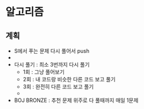 # 알고리즘

## 계획
- S에서 푸는 문제 다시 풀어서 push  
- 
- 다시 풀기 : 최소 3번까지 다시 풀기  
  - 1회 : 그냥 풀어보기  
  - 2회 : 내 코드랑 비슷한 다른 코드 보고 풀기  
  - 3회 : 완전히 다른 코드 보고 풀기  
  - 
- BOJ BRONZE : 추천 문제 위주로 다 풀때까지 매일 1문제  
